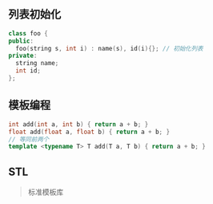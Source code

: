 <!-- 
title: 03-CPP高级特性
sort: 
--> 

## 列表初始化

```cpp
class foo {
public:
  foo(string s, int i) : name(s), id(i){}; // 初始化列表
private:
  string name;
  int id;
};
```

## 模板编程

```cpp
int add(int a, int b) { return a + b; }
float add(float a, float b) { return a + b; }
// 等同前两个
template <typename T> T add(T a, T b) { return a + b; }
```

## STL

> 标准模板库

